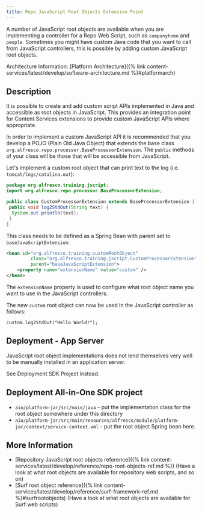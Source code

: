 ```yaml
---
title: Repo JavaScript Root Objects Extension Point
---
```


A number of JavaScript root objects are available when you are implementing a controller for a Repo Web Script, such as 
`companyhome` and `people`. Sometimes you might have custom Java code that you want to call from JavaScript controllers, 
this is possible by adding custom JavaScript root objects.

Architecture Information: [Platform Architecture]({% link content-services/latest/develop/software-architecture.md %}#platformarch)

## Description

It is possible to create and add custom script APIs implemented in Java and accessible as root objects in JavaScript. 
This provides an integration point for Content Services extensions to provide custom JavaScript APIs where appropriate.

In order to implement a custom JavaScript API it is recommended that you develop a POJO (Plain Old Java Object) that 
extends the base class `org.alfresco.repo.processor.BaseProcessorExtension`. The `public` methods of your class will be 
those that will be accessible from JavaScript.

Let's implement a custom root object that can print text to the log (i.e. `tomcat/logs/catalina.out`):

```java
package org.alfresco.training.jscript;
import org.alfresco.repo.processor.BaseProcessorExtension;

public class CustomProcessorExtension extends BaseProcessorExtension {
 public void log2StdOut(String text) {
  System.out.println(text);
 }
}   
```

This class needs to be defined as a Spring Bean with parent set to `baseJavaScriptExtension`:

```xml
<bean id="org.alfresco.training.customRootObject" 
         class="org.alfresco.training.jscript.CustomProcessorExtension" 
         parent="baseJavaScriptExtension">
    <property name="extensionName" value="custom" />
</bean>
```

The `extensionName` property is used to configure what root object name you want to use in the JavaScript controllers.

The new `custom` root object can now be used in the JavaScript controller as follows:

```text
custom.log2StdOut("Hello World!");
```

## Deployment - App Server

JavaScript root object implementations does not lend themselves very well to be manually installed in an application server. 

See Deployment SDK Project instead.

## Deployment All-in-One SDK project

* `aio/platform-jar/src/main/java` - put the implementation class for the root object somewhere under this directory
* `aio/platform-jar/src/main/resources/alfresco/module/platform-jar/context/service-context.xml` - put the root object Spring bean here.

## More Information

* [Repository JavaScript root objects reference]({% link content-services/latest/develop/reference/repo-root-objects-ref.md %}) (Have a look at what root objects are available for repository web scripts, and so on)
* [Surf root object reference]({% link content-services/latest/develop/reference/surf-framework-ref.md %}#surfrootobjects) (Have a look at what root objects are available for Surf web scripts)


